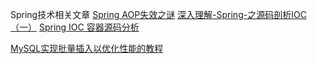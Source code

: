 Spring技术相关文章
[Spring AOP失效之谜](https://mp.weixin.qq.com/s/4CtaNpwqH6IpV_zCoyURHg)
[深入理解-Spring-之源码剖析IOC（一）](http://www.andyqian.cn/inteface.zip)
[Spring IOC 容器源码分析](https://javadoop.com/post/spring-ioc#%E5%BC%95%E8%A8%80)

[MySQL实现批量插入以优化性能的教程](https://www.jb51.net/article/63895.htm)